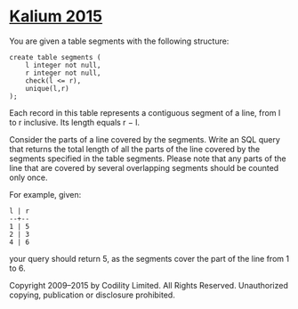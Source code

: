 # [Kalium 2015](https://codility.com/programmers/challenges/kalium2015)

You are given a table segments with the following structure:

    create table segments (
        l integer not null,
        r integer not null,
        check(l <= r),
        unique(l,r)
    );

Each record in this table represents a contiguous segment of a line, from l to r inclusive. Its length equals r − l.

Consider the parts of a line covered by the segments. Write an SQL query that returns the total length of all the parts of the line covered by the segments specified in the table segments. Please note that any parts of the line that are covered by several overlapping segments should be counted only once.

For example, given:

    l | r
    --+--
    1 | 5
    2 | 3
    4 | 6

your query should return 5, as the segments cover the part of the line from 1 to 6.

Copyright 2009–2015 by Codility Limited. All Rights Reserved. Unauthorized copying, publication or disclosure prohibited.
